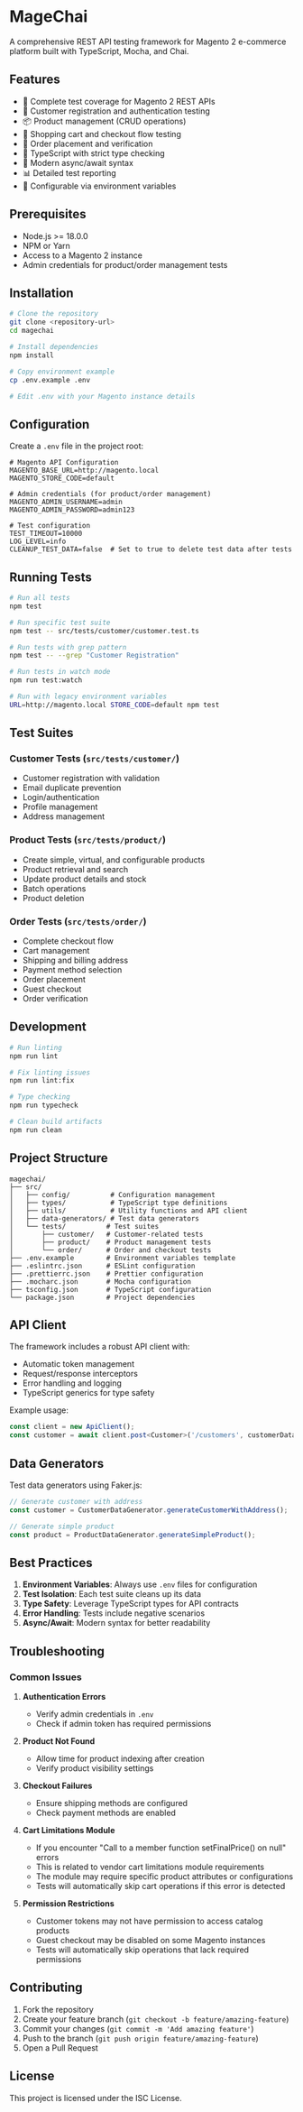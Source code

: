 # MageChai

A comprehensive REST API testing framework for Magento 2 e-commerce platform built with TypeScript, Mocha, and Chai.

## Features

- 🧪 Complete test coverage for Magento 2 REST APIs
- 🔐 Customer registration and authentication testing
- 📦 Product management (CRUD operations)
- 🛒 Shopping cart and checkout flow testing
- 📝 Order placement and verification
- 🎯 TypeScript with strict type checking
- 🚀 Modern async/await syntax
- 📊 Detailed test reporting
- 🔧 Configurable via environment variables

## Prerequisites

- Node.js >= 18.0.0
- NPM or Yarn
- Access to a Magento 2 instance
- Admin credentials for product/order management tests

## Installation

```bash
# Clone the repository
git clone <repository-url>
cd magechai

# Install dependencies
npm install

# Copy environment example
cp .env.example .env

# Edit .env with your Magento instance details
```

## Configuration

Create a `.env` file in the project root:

```env
# Magento API Configuration
MAGENTO_BASE_URL=http://magento.local
MAGENTO_STORE_CODE=default

# Admin credentials (for product/order management)
MAGENTO_ADMIN_USERNAME=admin
MAGENTO_ADMIN_PASSWORD=admin123

# Test configuration
TEST_TIMEOUT=10000
LOG_LEVEL=info
CLEANUP_TEST_DATA=false  # Set to true to delete test data after tests
```

## Running Tests

```bash
# Run all tests
npm test

# Run specific test suite
npm test -- src/tests/customer/customer.test.ts

# Run tests with grep pattern
npm test -- --grep "Customer Registration"

# Run tests in watch mode
npm run test:watch

# Run with legacy environment variables
URL=http://magento.local STORE_CODE=default npm test
```

## Test Suites

### Customer Tests (`src/tests/customer/`)
- Customer registration with validation
- Email duplicate prevention
- Login/authentication
- Profile management
- Address management

### Product Tests (`src/tests/product/`)
- Create simple, virtual, and configurable products
- Product retrieval and search
- Update product details and stock
- Batch operations
- Product deletion

### Order Tests (`src/tests/order/`)
- Complete checkout flow
- Cart management
- Shipping and billing address
- Payment method selection
- Order placement
- Guest checkout
- Order verification

## Development

```bash
# Run linting
npm run lint

# Fix linting issues
npm run lint:fix

# Type checking
npm run typecheck

# Clean build artifacts
npm run clean
```

## Project Structure

```
magechai/
├── src/
│   ├── config/          # Configuration management
│   ├── types/           # TypeScript type definitions
│   ├── utils/           # Utility functions and API client
│   ├── data-generators/ # Test data generators
│   └── tests/          # Test suites
│       ├── customer/   # Customer-related tests
│       ├── product/    # Product management tests
│       └── order/      # Order and checkout tests
├── .env.example        # Environment variables template
├── .eslintrc.json      # ESLint configuration
├── .prettierrc.json    # Prettier configuration
├── .mocharc.json       # Mocha configuration
├── tsconfig.json       # TypeScript configuration
└── package.json        # Project dependencies
```

## API Client

The framework includes a robust API client with:
- Automatic token management
- Request/response interceptors
- Error handling and logging
- TypeScript generics for type safety

Example usage:
```typescript
const client = new ApiClient();
const customer = await client.post<Customer>('/customers', customerData);
```

## Data Generators

Test data generators using Faker.js:
```typescript
// Generate customer with address
const customer = CustomerDataGenerator.generateCustomerWithAddress();

// Generate simple product
const product = ProductDataGenerator.generateSimpleProduct();
```

## Best Practices

1. **Environment Variables**: Always use `.env` files for configuration
2. **Test Isolation**: Each test suite cleans up its data
3. **Type Safety**: Leverage TypeScript types for API contracts
4. **Error Handling**: Tests include negative scenarios
5. **Async/Await**: Modern syntax for better readability

## Troubleshooting

### Common Issues

1. **Authentication Errors**
   - Verify admin credentials in `.env`
   - Check if admin token has required permissions

2. **Product Not Found**
   - Allow time for product indexing after creation
   - Verify product visibility settings

3. **Checkout Failures**
   - Ensure shipping methods are configured
   - Check payment methods are enabled

4. **Cart Limitations Module**
   - If you encounter "Call to a member function setFinalPrice() on null" errors
   - This is related to vendor cart limitations module requirements
   - The module may require specific product attributes or configurations
   - Tests will automatically skip cart operations if this error is detected

5. **Permission Restrictions**
   - Customer tokens may not have permission to access catalog products
   - Guest checkout may be disabled on some Magento instances
   - Tests will automatically skip operations that lack required permissions

## Contributing

1. Fork the repository
2. Create your feature branch (`git checkout -b feature/amazing-feature`)
3. Commit your changes (`git commit -m 'Add amazing feature'`)
4. Push to the branch (`git push origin feature/amazing-feature`)
5. Open a Pull Request

## License

This project is licensed under the ISC License.